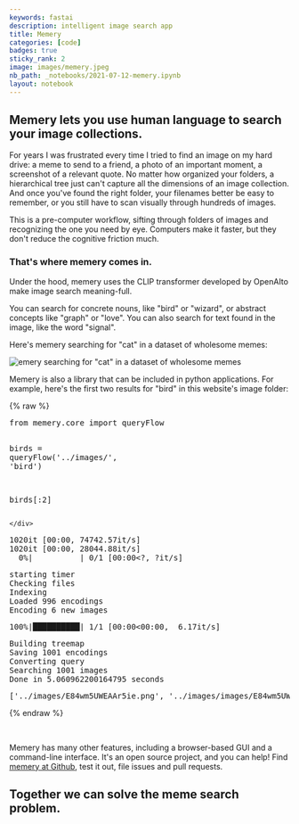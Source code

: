 ```yaml
---
keywords: fastai
description: intelligent image search app
title: Memery
categories: [code]
badges: true
sticky_rank: 2
image: images/memery.jpeg
nb_path: _notebooks/2021-07-12-memery.ipynb
layout: notebook
---
```


<!--
#################################################
### THIS FILE WAS AUTOGENERATED! DO NOT EDIT! ###
#################################################
# file to edit: _notebooks/2021-07-12-memery.ipynb
-->

<div class="container" id="notebook-container">
        
<div class="cell border-box-sizing text_cell rendered"><div class="inner_cell">
<div class="text_cell_render border-box-sizing rendered_html">
<h2 id="Memery-lets-you-use-human-language-to-search-your-image-collections.">Memery lets you use human language to search your image collections.<a class="anchor-link" href="#Memery-lets-you-use-human-language-to-search-your-image-collections."> </a></h2><p>For years I was frustrated every time I tried to find an image on my hard drive: a meme to send to a friend, a photo of an important moment, a screenshot of a relevant quote. No matter how organized your folders, a hierarchical tree just can't capture all the dimensions of an image collection. And once you've found the right folder, your filenames better be easy to remember, or you still have to scan visually through hundreds of images.</p>
<p>This is a pre-computer workflow, sifting through folders of images and recognizing the one you need by eye. Computers make it faster, but they don't reduce the cognitive friction much.</p>
<h3 id="That's-where-memery-comes-in.">That's where <strong>memery</strong> comes in.<a class="anchor-link" href="#That's-where-memery-comes-in."> </a></h3><p>Under the hood, memery uses the CLIP transformer developed by OpenAIto make image search meaning-full.</p>
<p>You can search for concrete nouns, like "bird" or "wizard", or abstract concepts like "graph" or "love". You can also search for text found in the image, like the word "signal".</p>
<p>Here's memery searching for "cat" in a dataset of wholesome memes:</p>
<p><img src="/fastpages/images/copied_from_nb/streamlit-screenshot.png" alt="emery searching for &quot;cat&quot; in a dataset of wholesome memes"></p>

</div>
</div>
</div>
<div class="cell border-box-sizing text_cell rendered"><div class="inner_cell">
<div class="text_cell_render border-box-sizing rendered_html">
<p>Memery is also a library that can be included in python applications. For example, here's the first two results for "bird" in this website's image folder:</p>

</div>
</div>
</div>
    {% raw %}
    
<div class="cell border-box-sizing code_cell rendered">
<div class="input">

<div class="inner_cell">
    <div class="input_area">
<div class=" highlight hl-ipython3"><pre><span></span><span class="kn">from</span> <span class="nn">memery.core</span> <span class="kn">import</span> <span class="n">queryFlow</span>

<span class="n">birds</span> <span class="o">=</span> <span class="n">queryFlow</span><span class="p">(</span><span class="s1">&#39;../images/&#39;</span><span class="p">,</span> <span class="s1">&#39;bird&#39;</span><span class="p">)</span>

<span class="n">birds</span><span class="p">[:</span><span class="mi">2</span><span class="p">]</span>
</pre></div>

    </div>
</div>
</div>

<div class="output_wrapper">
<div class="output">

<div class="output_area">

<div class="output_subarea output_stream output_stderr output_text">
<pre>1020it [00:00, 74742.57it/s]
1020it [00:00, 28044.88it/s]
  0%|          | 0/1 [00:00&lt;?, ?it/s]</pre>
</div>
</div>

<div class="output_area">

<div class="output_subarea output_stream output_stdout output_text">
<pre>starting timer
Checking files
Indexing
Loaded 996 encodings
Encoding 6 new images
</pre>
</div>
</div>

<div class="output_area">

<div class="output_subarea output_stream output_stderr output_text">
<pre>100%|██████████| 1/1 [00:00&lt;00:00,  6.17it/s]
</pre>
</div>
</div>

<div class="output_area">

<div class="output_subarea output_stream output_stdout output_text">
<pre>Building treemap
Saving 1001 encodings
Converting query
Searching 1001 images
Done in 5.060962200164795 seconds
</pre>
</div>
</div>

<div class="output_area">



<div class="output_text output_subarea output_execute_result">
<pre>[&#39;../images/E84wm5UWEAAr5ie.png&#39;, &#39;../images/images/E84wm5UWEAAr5ie.png&#39;]</pre>
</div>

</div>

</div>
</div>

</div>
    {% endraw %}

<div class="cell border-box-sizing text_cell rendered"><div class="inner_cell">
<div class="text_cell_render border-box-sizing rendered_html">
<p><img src="/fastpages/images/copied_from_nb/../images/from_twitter/E84wm5UWEAAr5ie.png" alt="">
<img src="/fastpages/images/copied_from_nb/../images/from_twitter/E4DSGUAX0AEG6J3.jpg" alt=""></p>

</div>
</div>
</div>
<div class="cell border-box-sizing text_cell rendered"><div class="inner_cell">
<div class="text_cell_render border-box-sizing rendered_html">
<p>Memery has many other features, including a browser-based GUI and a command-line interface. It's an open source project, and you can help! Find <a href="https://github.com/deepfates/memery">memery at Github</a>, test it out, file issues and pull requests.</p>
<h2 id="Together-we-can-solve-the-meme-search-problem.">Together we can solve the meme search problem.<a class="anchor-link" href="#Together-we-can-solve-the-meme-search-problem."> </a></h2>
</div>
</div>
</div>
</div>
 

<script type="application/vnd.jupyter.widget-state+json">
{"state": {}, "version_major": 2, "version_minor": 0}
</script>

